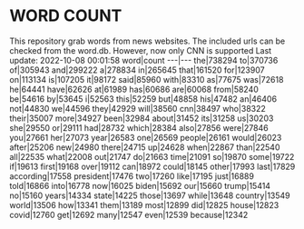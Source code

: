 # WORD COUNT
This repository grab words from news websites. The included urls can be checked from the word.db.
However, now only CNN is supported
Last update: 2022-10-08 00:01:58
word|count
---|---
the|738294
to|370736
of|305943
and|299222
a|278834
in|265645
that|161520
for|123907
on|113134
is|107205
it|98172
said|85960
with|83310
as|77675
was|72618
he|64441
have|62626
at|61989
has|60686
are|60068
from|58240
be|54616
by|53645
i|52563
this|52259
but|48858
his|47482
an|46406
not|44830
we|44596
they|42929
will|38560
cnn|38497
who|38322
their|35007
more|34927
been|32984
about|31452
its|31258
us|30203
she|29550
or|29111
had|28732
which|28384
also|27856
were|27846
you|27661
her|27073
year|26583
one|26569
people|26161
would|26023
after|25206
new|24980
there|24715
up|24628
when|22867
than|22540
all|22535
what|22008
out|21747
do|21663
time|21091
so|19870
some|19722
if|19613
first|19168
over|19112
can|18972
could|18145
other|17993
last|17829
according|17558
president|17476
two|17260
like|17195
just|16889
told|16866
into|16778
now|16025
biden|15692
our|15660
trump|15414
no|15160
years|14334
state|14225
those|13697
while|13648
country|13549
world|13506
how|13341
them|13189
most|12899
did|12825
house|12823
covid|12760
get|12692
many|12547
even|12539
because|12342
